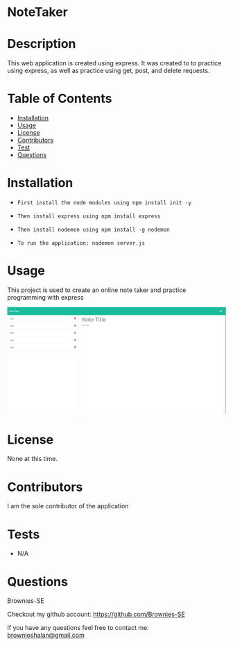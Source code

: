 # NoteTaker

# Description

This web application is created using express. It was created to to practice using express, as well as practice using get, post, and delete requests.

# Table of Contents

- [Installation](#installation)
- [Usage](#usage)
- [License](#license)
- [Contributors](#contributors)
- [Test](#tests)
- [Questions](#questions)

# Installation

- `First install the node modules using npm install init -y`

- `Then install express using npm install express`

- `Then install nodemon using npm install -g nodemon`

- `To run the application: nodemon server.js`

# Usage

This project is used to create an online note taker and practice programming with express

<img src = https://raw.githubusercontent.com/Brownies-SE/NoteTaker/main/img/Capture.PNG>

# License

None at this time.

# Contributors

I am the sole contributor of the application

# Tests

- N/A

# Questions

Brownies-SE

Checkout my github account: https://github.com/Brownies-SE

If you have any questions feel free to contact me: brownjoshalan@gmail.com
